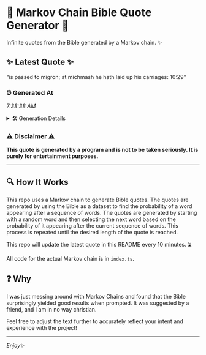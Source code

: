 # 📖 Markov Chain Bible Quote Generator 📖

Infinite quotes from the Bible generated by a Markov chain. ✨

## ✨ Latest Quote ✨
"is passed to migron; at michmash he hath laid up his carriages: 10:29"

### ⏰ Generated At
*7:38:38 AM*

<details>
    <summary>🛠️ Generation Details</summary>
    <p>
        <strong>🌱 Seed:</strong> is<br>
        <strong>🔄 Iterations:</strong> 12<br>
        <strong>📜 Context History:</strong><br>[ is ]: passed<br>[ is, passed ]: to<br>[ is, passed, to ]: migron;<br>[ is, passed, to, migron; ]: at<br>[ is, passed, to, migron;, at ]: michmash<br>[ is, passed, to, migron;, at, michmash ]: he<br>[ passed, to, migron;, at, michmash, he ]: hath<br>[ to, migron;, at, michmash, he, hath ]: laid<br>[ migron;, at, michmash, he, hath, laid ]: up<br>[ at, michmash, he, hath, laid, up ]: his<br>[ michmash, he, hath, laid, up, his ]: carriages:<br>[ he, hath, laid, up, his, carriages: ]: 10:29<br>
    </p>
</details>

### ⚠️ Disclaimer ⚠️
**This quote is generated by a program and is not to be taken seriously. It is purely for entertainment purposes.**

---

## 🔍 How It Works

This repo uses a Markov chain to generate Bible quotes. The quotes are generated by using the Bible as a dataset to find the probability of a word appearing after a sequence of words. The quotes are generated by starting with a random word and then selecting the next word based on the probability of it appearing after the current sequence of words. This process is repeated until the desired length of the quote is reached.

This repo will update the latest quote in this README every 10 minutes. ⏳

All code for the actual Markov chain is in `index.ts`.

## ❓ Why

I was just messing around with Markov Chains and found that the Bible surprisingly yielded good results when prompted. 
It was suggested by a friend, and I am in no way christian.

Feel free to adjust the text further to accurately reflect your intent and experience with the project!

---

*Enjoy*✨
